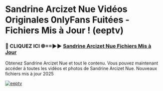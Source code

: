 # Sandrine Arcizet Nue Vidéos Originales 0nlyFans Fuitées - Fichiers Mis à Jour ! (eeptv)

<h3>🔴 CLIQUEZ ICI 🌐==►► <a href="https://tinyurl.com/2pmr4ezf" rel="nofollow">Sandrine Arcizet Nue Fichiers Mis à Jour</a></h3>

Obtenez Sandrine Arcizet Nue et tout le contenu. Vous pouvez maintenant accéder à toutes les vidéos et photos de Sandrine Arcizet Nue. Nouveaux fichiers mis à jour 2025

[![eeptv](https://i.imgur.com/6SNvagu.gif)](https://tinyurl.com/2pmr4ezf)
